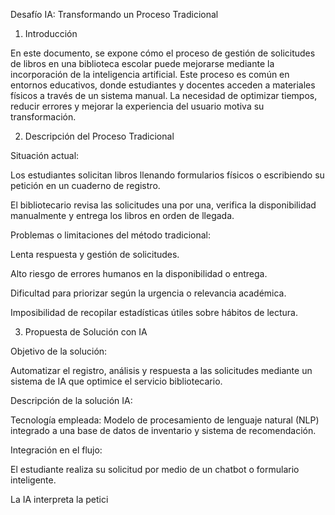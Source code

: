 Desafío IA: Transformando un Proceso Tradicional

1. Introducción

En este documento, se expone cómo el proceso de gestión de solicitudes de libros en una biblioteca escolar puede mejorarse mediante la incorporación de la inteligencia artificial. Este proceso es común en entornos educativos, donde estudiantes y docentes acceden a materiales físicos a través de un sistema manual. La necesidad de optimizar tiempos, reducir errores y mejorar la experiencia del usuario motiva su transformación.

2. Descripción del Proceso Tradicional

Situación actual:

Los estudiantes solicitan libros llenando formularios físicos o escribiendo su petición en un cuaderno de registro.

El bibliotecario revisa las solicitudes una por una, verifica la disponibilidad manualmente y entrega los libros en orden de llegada.


Problemas o limitaciones del método tradicional:

Lenta respuesta y gestión de solicitudes.

Alto riesgo de errores humanos en la disponibilidad o entrega.

Dificultad para priorizar según la urgencia o relevancia académica.

Imposibilidad de recopilar estadísticas útiles sobre hábitos de lectura.


3. Propuesta de Solución con IA

Objetivo de la solución:

Automatizar el registro, análisis y respuesta a las solicitudes mediante un sistema de IA que optimice el servicio bibliotecario.


Descripción de la solución IA:

Tecnología empleada: Modelo de procesamiento de lenguaje natural (NLP) integrado a una base de datos de inventario y sistema de recomendación.

Integración en el flujo:

El estudiante realiza su solicitud por medio de un chatbot o formulario inteligente.

La IA interpreta la petici



